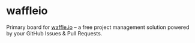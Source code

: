 # waffleio
Primary board for [waffle.io](https://waffle.io) – a free project management solution powered by your GitHub Issues &amp; Pull Requests.
